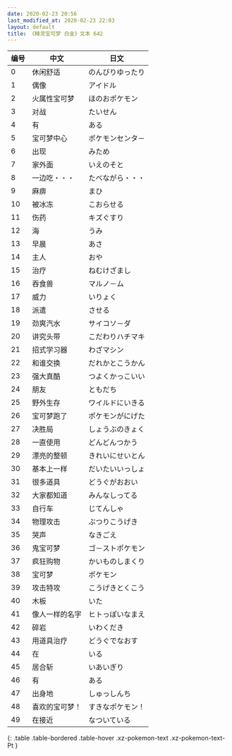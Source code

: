 ```yaml
---
date: 2020-02-23 20:56
last_modified_at: 2020-02-23 22:03
layout: default
title: 《精灵宝可梦 白金》文本 642
---
```

| 编号 | 中文 | 日文 |
| ---- | ---- | ---- |
| 0 | 休闲舒适 | のんびりゆったり |
| 1 | 偶像 | アイドル |
| 2 | 火属性宝可梦 | ほのおポケモン |
| 3 | 对战 | たいせん |
| 4 | 有 | ある |
| 5 | 宝可梦中心 | ポケモンセンタ－ |
| 6 | 出现 | みため |
| 7 | 家外面 | いえのそと |
| 8 | 一边吃・・・ | たべながら・・・ |
| 9 | 麻痹 | まひ |
| 10 | 被冰冻 | こおらせる |
| 11 | 伤药 | キズぐすり |
| 12 | 海 | うみ |
| 13 | 早晨 | あさ |
| 14 | 主人 | おや |
| 15 | 治疗 | ねむけざまし |
| 16 | 吞食兽 | マルノ－ム |
| 17 | 威力 | いりょく |
| 18 | 派遣 | させる |
| 19 | 劲爽汽水 | サイコソ－ダ |
| 20 | 讲究头带 | こだわりハチマキ |
| 21 | 招式学习器 | わざマシン |
| 22 | 和谁交换 | だれかとこうかん |
| 23 | 强大真酷 | つよくかっこいい |
| 24 | 朋友 | ともだち |
| 25 | 野外生存 | ワイルドにいきる |
| 26 | 宝可梦跑了 | ポケモンがにげた |
| 27 | 决胜局 | しょうぶのきょく |
| 28 | 一直使用 | どんどんつかう |
| 29 | 漂亮的整顿 | きれいにせいとん |
| 30 | 基本上一样 | だいたいいっしょ |
| 31 | 很多道具 | どうぐがおおい |
| 32 | 大家都知道 | みんなしってる |
| 33 | 自行车 | じてんしゃ |
| 34 | 物理攻击 | ぶつりこうげき |
| 35 | 哭声 | なきごえ |
| 36 | 鬼宝可梦 | ゴ－ストポケモン |
| 37 | 疯狂购物 | かいものしまくり |
| 38 | 宝可梦 | ポケモン |
| 39 | 攻击特攻 | こうげきとくこう |
| 40 | 木板 | いた |
| 41 | 像人一样的名字 | ヒトっぽいなまえ |
| 42 | 碎岩 | いわくだき |
| 43 | 用道具治疗 | どうぐでなおす |
| 44 | 在 | いる |
| 45 | 居合斩 | いあいぎり |
| 46 | 有 | ある |
| 47 | 出身地 | しゅっしんち |
| 48 | 喜欢的宝可梦！ | すきなポケモン！ |
| 49 | 在接近 | なついている |
{: .table .table-bordered .table-hover .xz-pokemon-text .xz-pokemon-text-Pt }